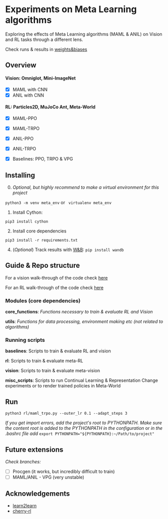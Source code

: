 # Experiments on Meta Learning algorithms

Exploring the effects of Meta Learning algorithms (MAML & ANIL) on Vision and RL tasks through a different lens.

Check runs & results in [weights&biases](https://app.wandb.ai/kosz/l2l)

## Overview

#### Vision: Omniglot, Mini-ImageNet
- [x] MAML with CNN
- [x] ANIL with CNN

#### RL: Particles2D, MuJoCo Ant, Meta-World
- [X] MAML-PPO
- [X] MAML-TRPO
- [X] ANIL-PPO
- [X] ANIL-TRPO
- [X] Baselines: PPO, TRPO & VPG


## Installing

0. _Optional, but highly recommend to make a virtual environment for this project_

```python3 -m venv meta_env``` or ``` virtualenv meta_env```

1. Install Cython:

```pip3 install cython```

2. Install core dependencies

```pip3 install -r requirements.txt```


4. (_Optional_) Track results with [W&B](https://www.wandb.com/): `pip install wandb`


## Guide & Repo structure

For a vision walk-through of the code check [here](https://github.com/Kostis-S-Z/exploring_meta/blob/master/vision/VISION_CODE_WALKTHROUGH.md)

For an RL walk-through of the code check [here](https://github.com/Kostis-S-Z/exploring_meta/blob/master/rl/RL_CODE_WALKTHROUGH.md)

### Modules (core dependencies)

**core_functions**: _Functions necessary to train & evaluate RL and Vision_

**utils**: _Functions for data processing, environment making etc (not related to algorithms)_
 
### Running scripts

**baselines**: Scripts to train & evaluate RL and vision 

**rl**: Scripts to train & evaluate meta-RL

**vision**: Scripts to train & evaluate meta-vision

**misc_scripts**: Scripts to run Continual Learning & Representation Change experiments or to render trained policies in Meta-World


## Run

```
python3 rl/maml_trpo.py --outer_lr 0.1 --adapt_steps 3
```

_If you get import errors, add the project's root to PYTHONPATH. Make sure the content root is added to the PYTHONPATH in the configuration_ or _in the .bashrc file add_ `export PYTHONPATH="${PYTHONPATH}:~/Path/to/project"`


## Future extensions

_Check branches:_
- [ ] Procgen (it works, but incredibly difficult to train)
- [ ] MAML/ANIL - VPG (very unstable)

## Acknowledgements

- [learn2learn](https://github.com/learnables/learn2learn)
- [cherry-rl](https://github.com/learnables/cherry)
